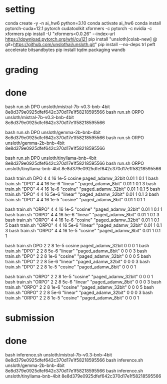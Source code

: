 # setting 
conda create -y -n ai_hw6 python=3.10
conda activate ai_hw6
conda install pytorch-cuda=12.1 pytorch cudatoolkit xformers -c pytorch -c nvidia -c xformers
pip install -U "xformers<0.0.26" --index-url https://download.pytorch.org/whl/cu121
pip install "unsloth[colab-new] @ git+https://github.com/unslothai/unsloth.git"
pip install --no-deps trl peft accelerate bitsandbytes
pip install tqdm packaging wandb

# grading
# done
bash run.sh DPO unsloth/mistral-7b-v0.3-bnb-4bit 8e8d379e0925dfef642c370d17e1f58218595566
bash run.sh ORPO unsloth/mistral-7b-v0.3-bnb-4bit 8e8d379e0925dfef642c370d17e1f58218595566

bash run.sh DPO unsloth/gemma-2b-bnb-4bit 8e8d379e0925dfef642c370d17e1f58218595566
bash run.sh ORPO unsloth/gemma-2b-bnb-4bit 8e8d379e0925dfef642c370d17e1f58218595566

bash run.sh DPO unsloth/tinyllama-bnb-4bit 8e8d379e0925dfef642c370d17e1f58218595566
bash run.sh ORPO unsloth/tinyllama-bnb-4bit 8e8d379e0925dfef642c370d17e1f58218595566

bash train.sh DPO 4 4 16 1e-5 cosine paged_adamw_32bit 0.01 1 0.1 1
bash train.sh "DPO" 4 4 16 5e-6 "linear" "paged_adamw_8bit" 0.01 1 0.1 3
bash train.sh "DPO" 4 4 16 1e-6 "cosine" "paged_adamw_32bit" 0.01 1 0.1 5
bash train.sh "DPO" 4 4 16 5e-6 "linear" "paged_adamw_32bit" 0.01 1 0.1 3
bash train.sh "DPO" 4 4 16 1e-5 "cosine" "paged_adamw_8bit" 0.01 1 0.1 1


bash train.sh "ORPO" 4 4 16 1e-5 "cosine" "paged_adamw_32bit" 0.01 1 0.1 1
bash train.sh "ORPO" 4 4 16 5e-6 "linear" "paged_adamw_8bit" 0.01 1 0.1 3
bash train.sh "ORPO" 4 4 16 1e-6 "cosine" "paged_adamw_32bit" 0.01 1 0.1 5
bash train.sh "ORPO" 4 4 16 5e-6 "linear" "paged_adamw_32bit" 0.01 1 0.1 3
bash train.sh "ORPO" 4 4 16 1e-5 "cosine" "paged_adamw_8bit" 0.01 1 0.1 1

bash train.sh DPO 2 2 8 1e-5 cosine paged_adamw_32bit 0 0 0 1
bash train.sh "DPO" 2 2 8 5e-6 "linear" "paged_adamw_8bit" 0 0 0 3
bash train.sh "DPO" 2 2 8 1e-6 "cosine" "paged_adamw_32bit" 0 0 0 5
bash train.sh "DPO" 2 2 8 5e-6 "linear" "paged_adamw_32bit" 0 0 0 3
bash train.sh "DPO" 2 2 8 1e-5 "cosine" "paged_adamw_8bit" 0 0 0 1

bash train.sh "ORPO" 2 2 8 1e-5 "cosine" "paged_adamw_32bit" 0 0 0 1
bash train.sh "ORPO" 2 2 8 5e-6 "linear" "paged_adamw_8bit" 0 0 0 3
bash train.sh "ORPO" 2 2 8 1e-6 "cosine" "paged_adamw_32bit" 0 0 0 5
bash train.sh "ORPO" 2 2 8 5e-6 "linear" "paged_adamw_32bit" 0 0 0 3
bash train.sh "ORPO" 2 2 8 1e-5 "cosine" "paged_adamw_8bit" 0 0 0 1


# submission
# done
bash inference.sh  unsloth/mistral-7b-v0.3-bnb-4bit 8e8d379e0925dfef642c370d17e1f58218595566
bash inference.sh  unsloth/gemma-2b-bnb-4bit 8e8d379e0925dfef642c370d17e1f58218595566
bash inference.sh  unsloth/tinyllama-bnb-4bit 8e8d379e0925dfef642c370d17e1f58218595566
